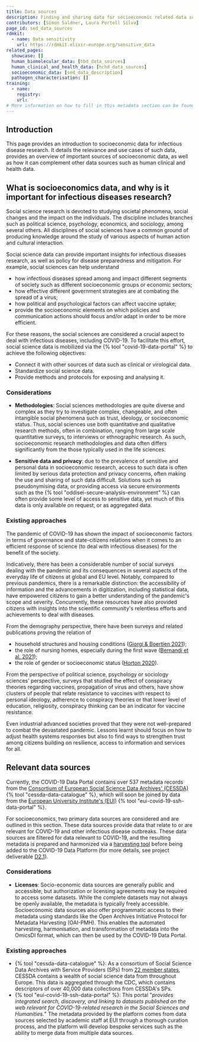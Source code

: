```yaml
---
title: Data sources
description: Finding and sharing data for socioeconomic related data sources.
contributors: [Simon Saldner, Laura Portell Silva]
page_id: sed_data_sources
rdmkit:
  - name: Data sensitivity
    url: https://rdmkit.elixir-europe.org/sensitive_data
related_pages: 
  showcase: []
  human_biomolecular_data: [hbd_data_sources]
  human_clinical_and_health_data: [hchd_data_sources]
  socioeconomic_data: [sed_data_description]
  pathogen_characterisation: []
training:
  - name:
    registry:
    url:
# More information on how to fill in this metadata section can be found here https://www.infectious-diseases-toolkit.org/contribute/page-metadata
---
```


## Introduction

This page provides an introduction to socioeconomic data for infectious disease research. It details the relevance and use cases of such data, provides an overview of important sources of socioeconomic data, as well as how it can complement other data sources such as human clinical and health data.

## What is socioeconomics data, and why is it important for infectious diseases research?

Social science research is devoted to studying societal phenomena, social changes and the impact on the individuals. The discipline includes branches such as political science, psychology, economics, and sociology, among several others. All disciplines of social sciences have a common ground of producing knowledge around the study of various aspects of human action and cultural interaction.

Social science data can provide important insights for infectious diseases research, as well as policy for disease preparedness and mitigation. For example, social sciences can help understand

- how infectious diseases spread among and impact different segments of society such as different socioeconomic groups or economic sectors;
- how effective different government strategies are at combating the spread of a virus;
- how political and psychological factors can affect vaccine uptake;
- provide the socioeconomic elements on which policies and communication actions should focus and/or adapt in order to be more efficient.

For these reasons, the social sciences are considered a crucial aspect to deal with infectious diseases, including COVID-19. To facilitate this effort, social science data is mobilized via the {% tool "covid-19-data-portal" %} to achieve the following objectives:

- Connect it with other sources of data such as clinical or virological data.
- Standardize social science data.
- Provide methods and protocols for exposing and analysing it. 

### Considerations

- **Methodologies**: Social sciences methodologies are quite diverse and complex as they try to investigate complex, changeable, and often intangible social phenomena such as trust, ideology, or socioeconomic status. Thus, social sciences use both quantitative and qualitative research methods, often in combination, ranging from large scale quantitative surveys, to interviews or ethnographic research. As such, socioeconomic research methodologies and data often differs significantly from the those typically used in the life sciences. 

- **Sensitive data and privacy**: due to the prevalence of sensitive and personal data in socioeconomic research, access to such data is often limited by serious data protection and privacy concerns, often making the use and sharing of such data difficult. Solutions such as pseudonymising data, or providing access via secure environments such as the {% tool "oddisei-secure-analysis-environment" %} can often provide some level of access to sensitive data, yet much of this data is only available on request, or as aggregated data. 

### Existing approaches

The pandemic of COVID-19 has shown the impact of socioeconomic factors in terms of governance and state-citizens relations when it comes to an efficient response of science (to deal with infectious diseases) for the benefit of the society. 

Indicatively, there has been a considerable number of social surveys dealing with the pandemic and its consequences in several aspects of the everyday life of citizens at global and EU level. Notably, compared to previous pandemics, there is a remarkable distinction: the accessibility of information and the advancements in digitization, including statistical data, have empowered citizens to gain a better understanding of the pandemic's scope and severity. Concurrently, these resources have also provided citizens with insights into the scientific community's relentless efforts and achievements to deal with diseases.

From the demography perspective, there have been surveys and related publications proving the relation of

- household structures and housing conditions ([Giorgi & Boertien 2021](https://doi.org/10.1186/s41118-021-00124-8));
- the role of nursing homes, especially during the first wave ([Bernandi et al. 2021](https://doi.org/10.1186/s41118-021-00119-5));
- the role of gender or socioeconomic status ([Horton 2020](https://pubmed.ncbi.nlm.nih.gov/32979964/)).

From the perspective of political science, psychology or sociology sciences’ perspective, surveys that studied the effect of conspiracy theories regarding vaccines, propagation of virus and others, have show clusters of people that relate resistance to vaccines with respect to personal ideology, adherence to conspiracy theories or that lower level of education, religiosity, conspiracy thinking can be an indicator for vaccine resistance. 

Even industrial advanced societies proved that they were not well-prepared to combat the devastated pandemic. Lessons learnt should focus on how to adjust health systems responses but also to find ways to strengthen trust among citizens building on resilience, access to information and services for all. 

## Relevant data sources

Currently, the COVID-19 Data Portal contains over 537 metadata records from the [Consortium of European Social Science Data Archives' (CESSDA)](https://www.cessda.eu/) {% tool "cessda-data-catalogue" %}, which will soon be joined by data from the [European University Institute's (EUI)](https://www.eui.eu/en/home) {% tool "eui-covid-19-ssh-data-portal" %}.


For socioeconomics, two primary data sources are considered and are outlined in this section. These data sources provide data that relate to or are relevant for COVID-19 and other infectious disease outbreaks. These data sources are filtered for data relevant to COVID-19, and the resulting metadata is prepared and harmonized via a [harvesting tool](https://t2-4.by-covid.bsc.es/jspui/) before being added to the COVID-19 Data Platform (for more details, see project deliverable [D2.1](https://zenodo.org/record/7017728)).

### Considerations

- **Licenses**: Socio-economic data sources are generally public and accessible, but authorization or licensing agreements may be required to access some datasets. While the complete datasets may not always be openly available, the metadata is typically freely accessible. Socioeconomic data sources also offer programmatic access to their metadata using standards like the Open Archives Initiative Protocol for Metadata Harvesting (OAI-PMH). This enables the automated harvesting, harmonisation, and transformation of metadata into the OmicsDI format, which can then be used by the COVID-19 Data Portal.

### Existing approaches

- {% tool "cessda-data-catalogue" %}: As a consortium of Social Science Data Archives with Service Providers (SPs) from [22 member states](https://www.cessda.eu/About/Consortium), CESSDA contains a wealth of social science data from throughout Europe. This data is aggregated through the CDC, which contains descriptors of over 40,000 data collections from CESSDA's SPs.  
- {% tool "eui-covid-19-ssh-data-portal" %}: This portal "*provides integrated search, discovery, and linking to datasets published on the web relevant for COVID-19-related research in the Social Sciences and Humanities.*" The metadata provided by the platform comes from data sources selected by academic staff at EUI through a thorough curation process, and the platform will develop bespoke services such as the ability to merge data from multiple data sources. 
